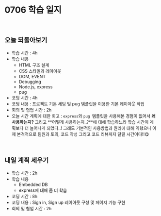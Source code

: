 # 0706 학습 일지

<br>

## 오늘 되돌아보기

- 학습 시간 : 4h
- 학습 내용
  - HTML 구조 설계
  - CSS 스타일과 레이아웃
  - DOM, EVENT
  - Debugging
  - Node.js, express
  - pug
- 코딩 시간 : 4h
- 코딩 내용 : 프로젝트 기본 세팅 및 pug 템플릿을 이용한 기본 레이아웃 작업
- 회의 및 협업 시간 : 2h
- 오늘 시간 계획에 대한 회고 : `express`와 `pug `템플릿을 사용해본 경험이 없어서 **왜 사용하는지?** 그리고 **어떻게 사용하는지..?**에 대해 학습하느라 학습 시간이 계획보다 더 늘어나게 되었다..! 그래도 기본적인 사용방법과 원리에 대해 익혔으니 이제 본격적으로 팀원과 토의, 코드 작성 그리고 코드 리뷰까지 달릴 시간이다!!😋

<br>

## 내일 계획 세우기

- 학습 시간 : 2h
- 학습 내용
  - Embedded DB
  - express에 대해 좀 더 학습
- 코딩 시간 : 8h
- 코딩 내용 : Sign in, Sign up 레이아웃 구성 및 페이지 기능 구현
- 회의 및 협업 시간 : 2h